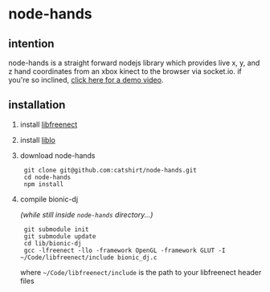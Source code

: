 node-hands
===

intention
---
node-hands is a straight forward nodejs library which provides live x, y, and z hand coordinates from an xbox kinect to the browser via socket.io. if you're so inclined, [click here for a demo video](http://vimeo.com/user6080011/node-hands).

installation
---
1. install [libfreenect](openkinect.org/wiki/Getting_Started)

2. install [liblo](http://liblo.sourceforge.net/)

3. download node-hands

        git clone git@github.com:catshirt/node-hands.git
        cd node-hands
        npm install

4. compile bionic-dj

    *(while still inside `node-hands` directory...)*

        git submodule init
        git submodule update
        cd lib/bionic-dj
        gcc -lfreenect -llo -framework OpenGL -framework GLUT -I ~/Code/libfreenect/include bionic_dj.c

    where `~/Code/libfreenect/include` is the path to your libfreenect header files